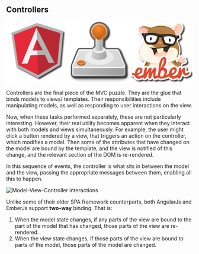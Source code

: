 ## Controllers

![Controllers in SPAs](/img/spa-controller.png)

Controllers are the final piece of the MVC puzzle.
They are the glue that binds models to views/ templates.
Their responsibilities include manipulating models,
as well as responding to user interactions on the view.

Now, when these tasks performed separately, these are not particularly interesting.
However, their real utility becomes apparent when they interact with
both models and views simultaneously.
For example, the user might click a button rendered by a view,
that triggers an action on the controller,
which modifies a model.
Then some of the attributes that have changed on the model are bound
by the template, and the view is notified of this change,
and the relevant section of the DOM is re-rendered.

In this sequence of events, the controller is what sits in between
the model and the view, passing the appropriate messages between them,
enabling all this to happen.

![Model-View-Controller interactions](http://upload.wikimedia.org/wikipedia/commons/thumb/a/a0/MVC-Process.svg/200px-MVC-Process.svg.png)

Unlike some of their older SPA framework counterparts,
both AngularJs and EmberJs support **two-way** binding.
That is:

1. When the model state changes,
   if any parts of the view are bound to the part of the model that has changed,
   those parts of the view are re-rendered.
2. When the view state changes,
   if those parts of the view are bound to parts of the model,
   those parts of the model are changed.
